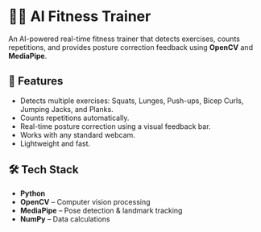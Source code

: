 # 🏋️‍♂️ AI Fitness Trainer

An AI-powered real-time fitness trainer that detects exercises, counts repetitions, and provides posture correction feedback using **OpenCV** and **MediaPipe**.

## 🚀 Features
- Detects multiple exercises: Squats, Lunges, Push-ups, Bicep Curls, Jumping Jacks, and Planks.
- Counts repetitions automatically.
- Real-time posture correction using a visual feedback bar.
- Works with any standard webcam.
- Lightweight and fast.

## 🛠️ Tech Stack
- **Python**
- **OpenCV** – Computer vision processing
- **MediaPipe** – Pose detection & landmark tracking
- **NumPy** – Data calculations
